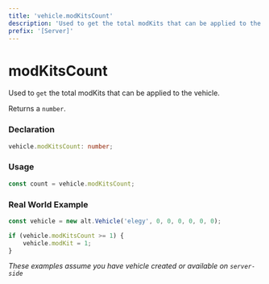 ```yaml
---
title: 'vehicle.modKitsCount'
description: 'Used to get the total modKits that can be applied to the vehicle.'
prefix: '[Server]'
---
```


# modKitsCount

Used to `get` the total modKits that can be applied to the vehicle.

Returns a `number`.

### Declaration

```typescript
vehicle.modKitsCount: number;
```

### Usage

```js
const count = vehicle.modKitsCount;
```

### Real World Example

```js
const vehicle = new alt.Vehicle('elegy', 0, 0, 0, 0, 0, 0);

if (vehicle.modKitsCount >= 1) {
    vehicle.modKit = 1;
}
```

_These examples assume you have vehicle created or available on `server-side`_